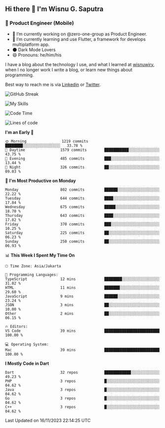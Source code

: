 ## Hi there 👋 I'm Wisnu G. Saputra

### :mobile_phone_off: Product Engineer (Mobile)

- 🔭 I’m currently working on @zero-one-group as Product Engineer.
- 🌱 I’m currently learning and use Flutter, a framework for develops multiplatform app.
- 🌑 Dark Mode Lovers
- 😄 Pronouns: he/him/his

I have a blog about the technology I use, and what I learned at [wisnuwiry](https://wisnuwiry.space/), when I no longer work I write a blog, or learn new things about programming.

Best way to reach me is via [Linkedin](https://www.linkedin.com/in/wisnu-saputra/) or [Twitter](https://twitter.com/wisnuwiry).

![GitHub Streak](https://streak-stats.demolab.com?user=wisnuwiry&theme=dark&hide_border=true)

![My Skills](https://skillicons.dev/icons?i=dart,flutter,kotlin,swift,go,js,css,neovim,git,linux&perline=5)

<!--START_SECTION:waka-->
![Code Time](http://img.shields.io/badge/Code%20Time-827%20hrs%2022%20mins-blue)

![Lines of code](https://img.shields.io/badge/From%20Hello%20World%20I%27ve%20Written-4.6%20million%20lines%20of%20code-blue)

**I'm an Early 🐤** 

```text
🌞 Morning                1219 commits        ████████░░░░░░░░░░░░░░░░░   33.78 % 
🌆 Daytime                1579 commits        ███████████░░░░░░░░░░░░░░   43.75 % 
🌃 Evening                485 commits         ███░░░░░░░░░░░░░░░░░░░░░░   13.44 % 
🌙 Night                  326 commits         ██░░░░░░░░░░░░░░░░░░░░░░░   09.03 % 
```
📅 **I'm Most Productive on Monday** 

```text
Monday                   802 commits         ██████░░░░░░░░░░░░░░░░░░░   22.22 % 
Tuesday                  644 commits         ████░░░░░░░░░░░░░░░░░░░░░   17.84 % 
Wednesday                675 commits         █████░░░░░░░░░░░░░░░░░░░░   18.70 % 
Thursday                 643 commits         ████░░░░░░░░░░░░░░░░░░░░░   17.82 % 
Friday                   370 commits         ███░░░░░░░░░░░░░░░░░░░░░░   10.25 % 
Saturday                 225 commits         ██░░░░░░░░░░░░░░░░░░░░░░░   06.23 % 
Sunday                   250 commits         ██░░░░░░░░░░░░░░░░░░░░░░░   06.93 % 
```


📊 **This Week I Spent My Time On** 

```text
🕑︎ Time Zone: Asia/Jakarta

💬 Programming Languages: 
TypeScript               12 mins             ████████░░░░░░░░░░░░░░░░░   31.02 % 
HTML                     11 mins             ███████░░░░░░░░░░░░░░░░░░   29.60 % 
JavaScript               9 mins              ██████░░░░░░░░░░░░░░░░░░░   23.24 % 
JSON                     3 mins              ██░░░░░░░░░░░░░░░░░░░░░░░   10.00 % 
Other                    2 mins              ██░░░░░░░░░░░░░░░░░░░░░░░   06.15 % 

🔥 Editors: 
VS Code                  39 mins             █████████████████████████   100.00 % 

💻 Operating System: 
Mac                      39 mins             █████████████████████████   100.00 % 
```

**I Mostly Code in Dart** 

```text
Dart                     32 repos            ████████████░░░░░░░░░░░░░   49.23 % 
PHP                      3 repos             █░░░░░░░░░░░░░░░░░░░░░░░░   04.62 % 
Java                     3 repos             █░░░░░░░░░░░░░░░░░░░░░░░░   04.62 % 
Go                       3 repos             █░░░░░░░░░░░░░░░░░░░░░░░░   04.62 % 
C++                      3 repos             █░░░░░░░░░░░░░░░░░░░░░░░░   04.62 % 
```




 Last Updated on 16/11/2023 22:14:25 UTC
<!--END_SECTION:waka-->

